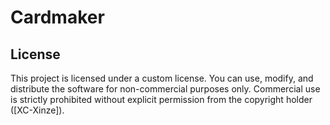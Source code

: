 # Cardmaker

## License

This project is licensed under a custom license. You can use, modify, and distribute the software for non-commercial purposes only. Commercial use is strictly prohibited without explicit permission from the copyright holder ([XC-Xinze]).
